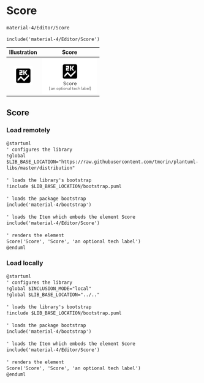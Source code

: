 # Score


```text
material-4/Editor/Score
```

```text
include('material-4/Editor/Score')
```



| Illustration | Score |
| :---: | :---: |
| ![illustration for Illustration](../../material-4/Editor/Score.png) | ![illustration for Score](../../material-4/Editor/Score.Local.png) |




## Score

### Load remotely
```plantuml
@startuml
' configures the library
!global $LIB_BASE_LOCATION="https://raw.githubusercontent.com/tmorin/plantuml-libs/master/distribution"

' loads the library's bootstrap
!include $LIB_BASE_LOCATION/bootstrap.puml

' loads the package bootstrap
include('material-4/bootstrap')

' loads the Item which embeds the element Score
include('material-4/Editor/Score')

' renders the element
Score('Score', 'Score', 'an optional tech label')
@enduml
```

### Load locally
```plantuml
@startuml
' configures the library
!global $INCLUSION_MODE="local"
!global $LIB_BASE_LOCATION="../.."

' loads the library's bootstrap
!include $LIB_BASE_LOCATION/bootstrap.puml

' loads the package bootstrap
include('material-4/bootstrap')

' loads the Item which embeds the element Score
include('material-4/Editor/Score')

' renders the element
Score('Score', 'Score', 'an optional tech label')
@enduml
```

